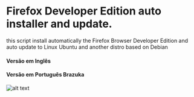 # Firefox Developer Edition auto installer and update.
this script install automatically the Firefox Browser Developer Edition and auto update to Linux Ubuntu and another distro based on Debian

####  Versão em Inglês 

####  Versão em Português Brazuka


![alt text](https://github.com/atorresbr/firefox-developer-sh/blob/main/img/firefox-developer-edition-installer-and-update-to-linux.jpg)

